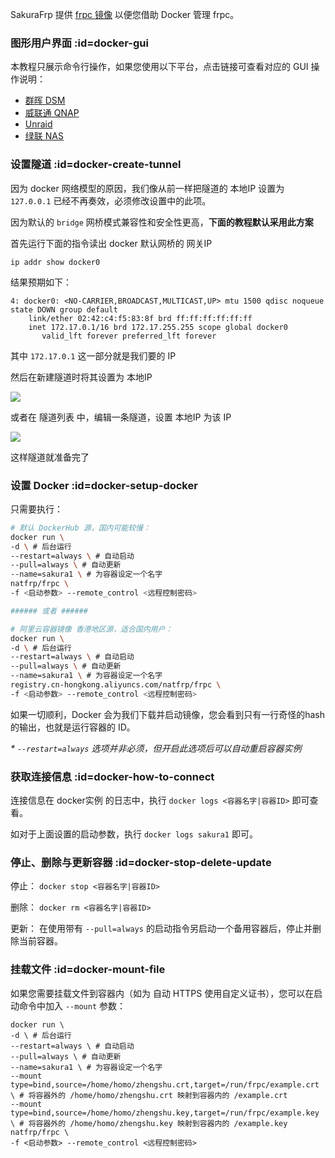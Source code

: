 SakuraFrp 提供 [frpc 镜像](https://hub.docker.com/r/natfrp/frpc) 以便您借助 Docker 管理 frpc。

### 图形用户界面 :id=docker-gui

本教程只展示命令行操作，如果您使用以下平台，点击链接可查看对应的 GUI 操作说明：

 - [群晖 DSM](/app/synology)
 - [威联通 QNAP](/app/qnap)
 - [Unraid](/app/unraid)
 - [绿联 NAS](/app/ugreen)

### 设置隧道 :id=docker-create-tunnel

因为 docker 网络模型的原因，我们像从前一样把隧道的 本地IP 设置为 `127.0.0.1` 已经不再奏效，必须修改设置中的此项。

因为默认的 `bridge` 网桥模式兼容性和安全性更高，**下面的教程默认采用此方案**

首先运行下面的指令读出 docker 默认网桥的 网关IP

`ip addr show docker0`

结果预期如下：

```
4: docker0: <NO-CARRIER,BROADCAST,MULTICAST,UP> mtu 1500 qdisc noqueue state DOWN group default 
    link/ether 02:42:c4:f5:83:8f brd ff:ff:ff:ff:ff:ff
    inet 172.17.0.1/16 brd 172.17.255.255 scope global docker0
       valid_lft forever preferred_lft forever
```

其中 `172.17.0.1` 这一部分就是我们要的 IP

然后在新建隧道时将其设置为 本地IP

![](_images/docker-tunnel-new.png)

或者在 隧道列表 中，编辑一条隧道，设置 本地IP 为该 IP

![](_images/docker-tunnel-mod.png)

这样隧道就准备完了

### 设置 Docker :id=docker-setup-docker

只需要执行：

```bash
# 默认 DockerHub 源，国内可能较慢：
docker run \
-d \ # 后台运行
--restart=always \ # 自动启动
--pull=always \ # 自动更新
--name=sakura1 \ # 为容器设定一个名字
natfrp/frpc \
-f <启动参数> --remote_control <远程控制密码>

###### 或者 ######

# 阿里云容器镜像 香港地区源，适合国内用户：
docker run \
-d \ # 后台运行
--restart=always \ # 自动启动
--pull=always \ # 自动更新
--name=sakura1 \ # 为容器设定一个名字
registry.cn-hongkong.aliyuncs.com/natfrp/frpc \
-f <启动参数> --remote_control <远程控制密码>
```

如果一切顺利，Docker 会为我们下载并启动镜像，您会看到只有一行奇怪的hash的输出，也就是运行容器的 ID。

_* `--restart=always` 选项并非必须，但开启此选项后可以自动重启容器实例_

### 获取连接信息 :id=docker-how-to-connect

连接信息在 docker实例 的日志中，执行 `docker logs <容器名字|容器ID>` 即可查看。

如对于上面设置的启动参数，执行 `docker logs sakura1` 即可。

### 停止、删除与更新容器 :id=docker-stop-delete-update

停止： `docker stop <容器名字|容器ID>`

删除： `docker rm <容器名字|容器ID>`

更新： 在使用带有 `--pull=always` 的启动指令另启动一个备用容器后，停止并删除当前容器。

### 挂载文件 :id=docker-mount-file

如果您需要挂载文件到容器内（如为 自动 HTTPS 使用自定义证书），您可以在启动命令中加入 `--mount` 参数：

```
docker run \
-d \ # 后台运行
--restart=always \ # 自动启动
--pull=always \ # 自动更新
--name=sakura1 \ # 为容器设定一个名字
--mount type=bind,source=/home/homo/zhengshu.crt,target=/run/frpc/example.crt \ # 将容器外的 /home/homo/zhengshu.crt 映射到容器内的 /example.crt
--mount type=bind,source=/home/homo/zhengshu.key,target=/run/frpc/example.key \ # 将容器外的 /home/homo/zhengshu.key 映射到容器内的 /example.key
natfrp/frpc \
-f <启动参数> --remote_control <远程控制密码>
```